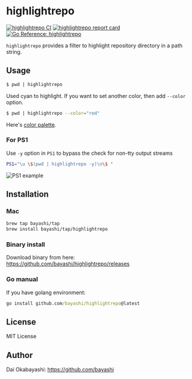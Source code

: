 # highlightrepo

<a href="https://github.com/bayashi/highlightrepo/actions" title="highlightrepo CI"><img src="https://github.com/bayashi/highlightrepo/workflows/main/badge.svg" alt="highlightrepo CI"></a>
<a href="https://goreportcard.com/report/github.com/bayashi/highlightrepo" title="highlightrepo report card" target="_blank"><img src="https://goreportcard.com/badge/github.com/bayashi/highlightrepo" alt="highlightrepo report card"></a>
<a href="https://pkg.go.dev/github.com/bayashi/highlightrepo" title="Go highlightrepo package reference" target="_blank"><img src="https://pkg.go.dev/badge/github.com/bayashi/highlightrepo.svg" alt="Go Reference: highlightrepo"></a>

`highlightrepo` provides a filter to highlight repository directory in a path string.

## Usage

```sh
$ pwd | highlightrepo
```

Used cyan to highlight. If you want to set another color, then add `--color` option.

```sh
$ pwd | highlightrepo --color="red"
```

Here's [color palette](https://github.com/bayashi/colorpalette/blob/main/colorpalette.go).

### For PS1

Use `-y` option in `PS1` to bypass the check for non-tty output streams

```sh
PS1="\u \$(pwd | highlightrepo -y)\n\$ "
```
![PS1 example](https://github.com/bayashi/highlightrepo/assets/42190/d7f2ad43-86bd-40cf-a1be-99611d326450)

## Installation

### Mac

```sh
brew tap bayashi/tap
brew install bayashi/tap/highlightrepo
```

### Binary install

Download binary from here: https://github.com/bayashi/highlightrepo/releases

### Go manual

If you have golang environment:

```cmd
go install github.com/bayashi/highlightrepo@latest
```

## License

MIT License

## Author

Dai Okabayashi: https://github.com/bayashi

